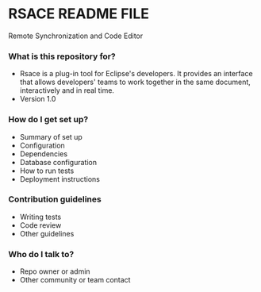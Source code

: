 # RSACE README FILE #

Remote Synchronization and Code Editor

### What is this repository for? ###

* Rsace is a plug-in tool for Eclipse's developers. It provides an interface that allows developers' teams to work together in the same document, interactively and in real time.   
* Version 1.0


### How do I get set up? ###

* Summary of set up
* Configuration
* Dependencies
* Database configuration
* How to run tests
* Deployment instructions

### Contribution guidelines ###

* Writing tests
* Code review
* Other guidelines

### Who do I talk to? ###

* Repo owner or admin
* Other community or team contact